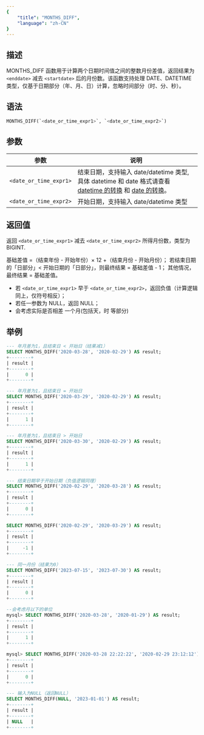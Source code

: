 ```yaml
---
{
    "title": "MONTHS_DIFF",
    "language": "zh-CN"
}
---
```


## 描述

MONTHS_DIFF 函数用于计算两个日期时间值之间的整数月份差值，返回结果为 `<enddate>` 减去 `<startdate>` 后的月份数。该函数支持处理 DATE、DATETIME 类型，仅基于日期部分（年、月、日）计算，忽略时间部分（时、分、秒）。

## 语法

```sql
MONTHS_DIFF(`<date_or_time_expr1>`, `<date_or_time_expr2>`)
```

## 参数

| 参数            | 说明                                                      |
|---------------|---------------------------------------------------------|
| ``<date_or_time_expr1>``   | 结束日期，支持输入 date/datetime 类型,具体 datetime 和 date 格式请查看 [datetime 的转换](../../../../../current/sql-manual/basic-element/sql-data-types/conversion/datetime-conversion) 和 [date 的转换](../../../../../current/sql-manual/basic-element/sql-data-types/conversion/date-conversion)。 |
| ``<date_or_time_expr2>`` | 开始日期，支持输入 date/datetime 类型 |

## 返回值

返回 `<date_or_time_expr1>` 减去 `<date_or_time_expr2>` 所得月份数，类型为 BIGINT.

基础差值 =（结束年份 - 开始年份）× 12 +（结束月份 - 开始月份）；
若结束日期的「日部分」< 开始日期的「日部分」，则最终结果 = 基础差值 - 1；
其他情况，最终结果 = 基础差值。

- 若 `<date_or_time_expr1>` 早于 `<date_or_time_expr2>`，返回负值（计算逻辑同上，仅符号相反）；
- 若任一参数为 NULL，返回 NULL；
- 会考虑实际是否相差 一个月(包括天，时 等部分)


## 举例

```sql
--- 年月差为1，且结束日 < 开始日（结果减1）
SELECT MONTHS_DIFF('2020-03-28', '2020-02-29') AS result;
+--------+
| result |
+--------+
|      0 |
+--------+

--- 年月差为1，且结束日 = 开始日
SELECT MONTHS_DIFF('2020-03-29', '2020-02-29') AS result;
+--------+
| result |
+--------+
|      1 |
+--------+

--- 年月差为1，且结束日 > 开始日
SELECT MONTHS_DIFF('2020-03-30', '2020-02-29') AS result;
+--------+
| result |
+--------+
|      1 |
+--------+

--- 结束日期早于开始日期（负值逻辑同理）
SELECT MONTHS_DIFF('2020-02-29', '2020-03-28') AS result;
+--------+
| result |
+--------+
|      0 |
+--------+

SELECT MONTHS_DIFF('2020-02-29', '2020-03-29') AS result;
+--------+
| result |
+--------+
|     -1 |
+--------+

--- 同一月份（结果为0）
SELECT MONTHS_DIFF('2023-07-15', '2023-07-30') AS result;
+--------+
| result |
+--------+
|      0 |
+--------+

--会考虑月以下的单位
mysql> SELECT MONTHS_DIFF('2020-03-28', '2020-01-29') AS result;
+--------+
| result |
+--------+
|      1 |
+--------+

mysql> SELECT MONTHS_DIFF('2020-03-28 22:22:22', '2020-02-29 23:12:12') AS result;
+--------+
| result |
+--------+
|      0 |
+--------+

--- 输入为NULL（返回NULL）
SELECT MONTHS_DIFF(NULL, '2023-01-01') AS result;
+--------+
| result |
+--------+
| NULL   |
+--------+
```